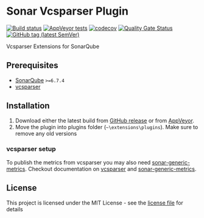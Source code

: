 # Sonar Vcsparser Plugin

[![Build status](https://ci.appveyor.com/api/projects/status/tsgtxp63lee7hk1j?svg=true)](https://ci.appveyor.com/project/roryclaasen/sonar-vcsparser-plugin)
[![AppVeyor tests](https://img.shields.io/appveyor/tests/roryclaasen/sonar-vcsparser-plugin.svg?logo=appveyor)](https://ci.appveyor.com/project/roryclaasen/sonar-vcsparser-plugin/build/tests)
[![codecov](https://codecov.io/gh/roryclaasen/sonar-vcsparser-plugin/branch/master/graph/badge.svg)](https://codecov.io/gh/roryclaasen/sonar-vcsparser-plugin)
[![Quality Gate Status](https://sonarcloud.io/api/project_badges/measure?project=sonar-vcsparser-plugin&metric=alert_status)](https://sonarcloud.io/dashboard?id=Asonar-vcsparser-plugin)
[![GitHub tag (latest SemVer)](https://img.shields.io/github/tag/roryclaasen/sonar-vcsparser-plugin.svg)](https://github.com/roryclaasen/sonar-vcsparser-plugin/releases/latest)

Vcsparser Extensions for SonarQube

## Prerequisites

- [SonarQube](https://www.sonarqube.org) `>=6.7.4`
- [vcsparser](https://github.com/ericlemes/vcsparser)

## Installation

1. Download either the latest build from [GitHub release](https://github.com/roryclaasen/sonar-vcsparser-plugin/releases/latest) or from [AppVeyor](https://ci.appveyor.com/project/roryclaasen/sonar-vcsparser-plugin/build/artifacts).
2. Move the plugin into plugins folder (`~\extensions\plugins`).
   Make sure to remove any old versions

### vcsparser setup

To publish the metrics from vcsparser you may also need [sonar-generic-metrics](https://github.com/ericlemes/sonar-generic-metrics).
Checkout documentation on [vcsparser](https://github.com/ericlemes/vcsparser#readme) and [sonar-generic-metrics](https://github.com/ericlemes/sonar-generic-metrics#readme).

## License

This project is licensed under the MIT License - see the [license file](LICENSE) for details
